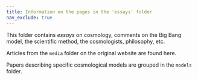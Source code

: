```yaml
---
title: Information on the pages in the 'essays' folder
nav_exclude: true
---
```


This folder contains *essays* on cosmology, comments on the Big Bang model, the scientific method, the cosmologists, philosophy, etc.

Articles from the `media` folder on the original website are found here.

Papers describing specific cosmological models are grouped in the `models` folder.
